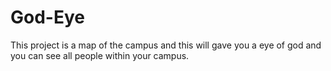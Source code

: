 # God-Eye
This project is a map of the campus and this will gave you a eye of god and you can see all people within your campus.
